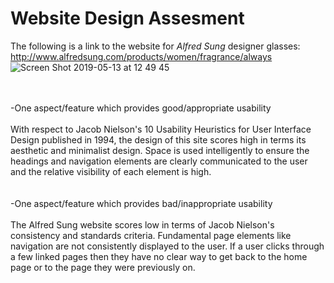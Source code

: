 # Website Design Assesment

The following is a link to the website for *Alfred Sung* designer glasses:
http://www.alfredsung.com/products/women/fragrance/always
![Screen Shot 2019-05-13 at 12 49 45](https://user-images.githubusercontent.com/48931725/57593177-a3bdd680-757d-11e9-9fda-575cad8ad0f2.png)

<br>
<br>
-One aspect/feature which provides good/appropriate usability
<br>
<br>
With respect to Jacob Nielson's 10 Usability Heuristics for User Interface Design published in 1994, the design of this site scores high in terms its aesthetic and minimalist design. 
Space is used intelligently to ensure the headings and navigation elements are clearly communicated to the user and the relative visibility of each element is high.
<br>
<br>
<br>
-One aspect/feature which provides bad/inappropriate usability
<br>
<br>
The Alfred Sung website scores low in terms of Jacob Nielson's consistency and standards criteria. Fundamental page elements like navigation are not consistently displayed to the user. If a user clicks through a few linked pages then they have no clear way to get back to the home page or to the page they were previously on. 
